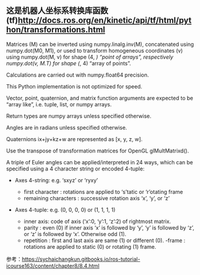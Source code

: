 ## 这是机器人坐标系转换库函数(tf)<http://docs.ros.org/en/kinetic/api/tf/html/python/transformations.html>

Matrices (M) can be inverted using numpy.linalg.inv(M), concatenated using numpy.dot(M0, M1), or used to transform homogeneous coordinates (v) using numpy.dot(M, v) for shape (4, *) “point of arrays”, respectively numpy.dot(v, M.T) for shape (*, 4) “array of points”.

Calculations are carried out with numpy.float64 precision.

This Python implementation is not optimized for speed.

Vector, point, quaternion, and matrix function arguments are expected to be “array like”, i.e. tuple, list, or numpy arrays.

Return types are numpy arrays unless specified otherwise.

Angles are in radians unless specified otherwise.

Quaternions ix+jy+kz+w are represented as [x, y, z, w].

Use the transpose of transformation matrices for OpenGL glMultMatrixd().

A triple of Euler angles can be applied/interpreted in 24 ways, which can be specified using a 4 character string or encoded 4-tuple:

- Axes 4-string: e.g. ‘sxyz’ or ‘ryxy’

  - first character : rotations are applied to ‘s’tatic or ‘r’otating frame
  - remaining characters : successive rotation axis ‘x’, ‘y’, or ‘z’
- Axes 4-tuple: e.g. (0, 0, 0, 0) or (1, 1, 1, 1)

  - inner axis: code of axis (‘x’:0, ‘y’:1, ‘z’:2) of rightmost matrix.
  - parity : even (0) if inner axis ‘x’ is followed by ‘y’, ‘y’ is followed by ‘z’, or ‘z’ is followed by ‘x’. Otherwise odd (1).
  - repetition : first and last axis are same (1) or different (0).
  -frame : rotations are applied to static (0) or rotating (1) frame.



参考：https://sychaichangkun.gitbooks.io/ros-tutorial-icourse163/content/chapter8/8.4.html
